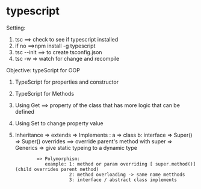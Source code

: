 # typescript
Setting:
1. tsc ==> check to see if typescript installed
2. if no ==>npm install -g typescript
3. tsc --init ==> to create tsconfig.json
4. tsc -w => watch for change and recompile

Objective:
typeScript for OOP
1. TypeScript for properties and constructor
2. TypeScript for Methods
3. Using Get ==> property of the class that has more logic that can be defined
4. Using Set to change property value 

5. Inheritance => extends 
               => Implements : a => class b: interface
               => Super()
               => Super() overrides ==> override parent's method with super
               => Generics => give static typeing to a dynamic type

               => Polymorphism: 
                  example: 1: method or param overriding [ super.method()] (child overrides parent method)
                           2: method overloading -> same name metthods
                           3: interface / abstract class implements




